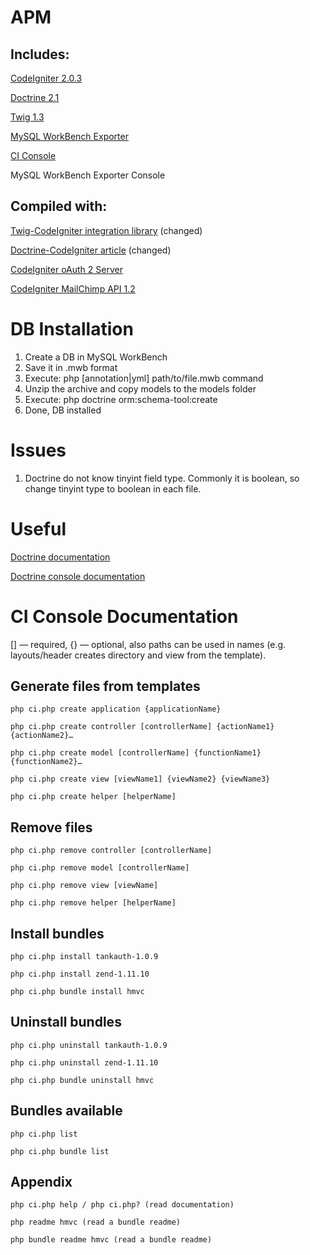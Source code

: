 APM
=========

Includes:
---------

[CodeIgniter 2.0.3](http://codeigniter.com/)

[Doctrine 2.1](http://www.doctrine-project.org/)

[Twig 1.3](http://twig.sensiolabs.org/)

[MySQL WorkBench Exporter](https://github.com/johmue/mysql-workbench-schema-exporter)

[CI Console](https://bitbucket.org/anatooly/ciconsole)

MySQL WorkBench Exporter Console

Compiled with:
--------------
[Twig-CodeIgniter integration library](https://github.com/bmatschullat/Twig-Codeigniter) (changed)

[Doctrine-CodeIgniter article](http://wildlyinaccurate.com/integrating-doctrine-2-with-codeigniter-2/) (changed)

[CodeIgniter oAuth 2 Server](https://github.com/alexbilbie/CodeIgniter-OAuth-2.0-Server)

[CodeIgniter MailChimp API 1.2](https://github.com/codepotato/codeigniter-mailchimp-api)

DB Installation
============

1. Create a DB in MySQL WorkBench
2. Save it in .mwb format
3. Execute: 
	php [annotation|yml] path/to/file.mwb command
4. Unzip the archive and copy models to the models folder
5. Execute: 
	php doctrine orm:schema-tool:create
6. Done, DB installed

Issues
===========

1. Doctrine do not know tinyint field type. Commonly it is boolean, so change tinyint type to boolean in each file.

Useful
===========
[Doctrine documentation](http://www.doctrine-project.org/docs/orm/2.1)

[Doctrine console documentation](http://www.doctrine-project.org/docs/orm/2.1/en/reference/tools.html)

CI Console Documentation
========================

[] — required, {} — optional, also paths can be used in names (e.g. layouts/header creates directory and view from the template).

Generate files from templates
------------------------------

	php ci.php create application {applicationName}

	php ci.php create controller [controllerName] {actionName1} {actionName2}…

	php ci.php create model [controllerName] {functionName1} {functionName2}…

	php ci.php create view [viewName1] {viewName2} {viewName3}

	php ci.php create helper [helperName]

Remove files
------------

	php ci.php remove controller [controllerName]

	php ci.php remove model [controllerName]

	php ci.php remove view [viewName]

	php ci.php remove helper [helperName]

Install bundles
----------------

	php ci.php install tankauth-1.0.9

	php ci.php install zend-1.11.10

	php ci.php bundle install hmvc

Uninstall bundles
-----------------

	php ci.php uninstall tankauth-1.0.9

	php ci.php uninstall zend-1.11.10

	php ci.php bundle uninstall hmvc

Bundles available
-----------------

	php ci.php list

	php ci.php bundle list

Appendix
--------

	php ci.php help / php ci.php? (read documentation)

	php readme hmvc (read a bundle readme)

	php bundle readme hmvc (read a bundle readme)